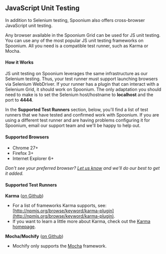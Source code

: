 ## JavaScript Unit Testing

In addition to Selenium testing, Spoonium also offers cross-browser JavaScript unit testing. 

Any browser available in the Spoonium Grid can be used for JS unit testing. You can use any of the most popular JS unit testing frameworks on Spoonium. All you need is a compatible test runner, such as Karma or Mocha. 

#### How it Works

JS unit testing on Spoonium leverages the same infrastructure as our Selenium testing. Thus, your test runner must support launching browsers via Selenium WebDriver. If your runner has a plugin that can interact with a Selenium Grid, it should work on Spoonium. The only adaptation you should need to make is to set the Selenium host/hostname to **localhost** and the port to **4444**.

In the **Supported Test Runners** section, below, you'll find a list of test runners that we have tested and confirmed work with Spoonium. If you are using a different test runner and are having problems configuring it for Spoonium, email our support team and we'll be happy to help out.

#### Supported Browsers

- Chrome 27+ 
- Firefox 3+
- Internet Explorer 6+

*Don't see your preferred browser? [Let us know](mailto:support@spoon.net) and we'll do our best to get it added.*

#### Supported Test Runners

**Karma** ([on Github](http://github.com/karma-runner/karma))

- For a list of frameworks Karma supports, see: [http://npmjs.org/browse/keyword/karma-plugin](http://npmjs.org/browse/keyword/karma-plugin). 
- If you want to learn a little more about Karma, check out the [Karma homepage](http://karma-runner.github.io/0.12/index.html). 

**Mocha/Mochify** ([on Github](http://github.com/mantoni/mochify.js))

- Mochify only supports the [Mocha](http://visionmedia.github.io/mocha/) framework. 